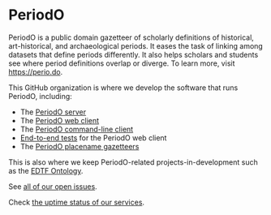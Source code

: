 # PeriodO

PeriodO is a public domain gazetteer of scholarly definitions of historical, art-historical, and archaeological periods. It eases the task of linking among datasets that define periods differently. It also helps scholars and students see where period definitions overlap or diverge. To learn more, visit https://perio.do.

This GitHub organization is where we develop the software that runs PeriodO, including:

* The [PeriodO server](https://github.com/periodo/periodo-server)
* The [PeriodO web client](https://github.com/periodo/periodo-client)
* The [PeriodO command-line client](https://github.com/periodo/periodo-cli)
* [End-to-end tests](https://github.com/periodo/periodo-tests) for the PeriodO web client
* The [PeriodO placename gazetteers](https://github.com/periodo/periodo-places)

This is also where we keep PeriodO-related projects-in-development such as the [EDTF Ontology](https://github.com/periodo/edtf-ontology).

See [all of our open issues](https://github.com/search?o=desc&q=org%3Aperiodo&s=created&state=open&type=Issues).

Check [the uptime status of our services](https://status.perio.do/).
